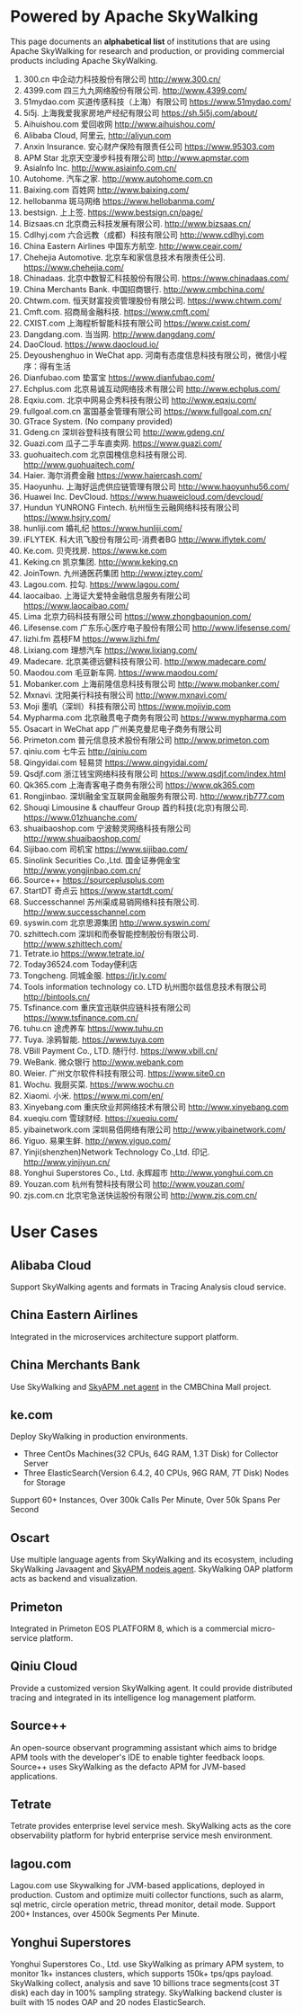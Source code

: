 # Powered by Apache SkyWalking
This page documents an **alphabetical list** of institutions that are using Apache SkyWalking for research and production,
or providing commercial products including Apache SkyWalking.


1. 300.cn 中企动力科技股份有限公司 http://www.300.cn/
1. 4399.com 四三九九网络股份有限公司. http://www.4399.com/
1. 51mydao.com 买道传感科技（上海）有限公司 https://www.51mydao.com/
1. 5i5j. 上海我爱我家房地产经纪有限公司 https://sh.5i5j.com/about/
1. Aihuishou.com 爱回收网 http://www.aihuishou.com/
1. Alibaba Cloud, 阿里云, http://aliyun.com 
1. Anxin Insurance. 安心财产保险有限责任公司 https://www.95303.com
1. APM Star 北京天空漫步科技有限公司 http://www.apmstar.com
1. AsiaInfo Inc. http://www.asiainfo.com.cn/
1. Autohome. 汽车之家. http://www.autohome.com.cn
1. Baixing.com 百姓网 http://www.baixing.com/
1. hellobanma 斑马网络 https://www.hellobanma.com/
1. bestsign. 上上签. https://www.bestsign.cn/page/
1. Bizsaas.cn 北京商云科技发展有限公司. http://www.bizsaas.cn/
1. Cdlhyj.com 六合远教（成都）科技有限公司 http://www.cdlhyj.com
1. China Eastern Airlines 中国东方航空. http://www.ceair.com/
1. Chehejia Automotive. 北京车和家信息技术有限责任公司. https://www.chehejia.com/
1. Chinadaas. 北京中数智汇科技股份有限公司. https://www.chinadaas.com/
1. China Merchants Bank. 中国招商银行. http://www.cmbchina.com/
1. Chtwm.com. 恒天财富投资管理股份有限公司. https://www.chtwm.com/
1. Cmft.com. 招商局金融科技. https://www.cmft.com/
1. CXIST.com 上海程析智能科技有限公司 https://www.cxist.com/
1. Dangdang.com. 当当网. http://www.dangdang.com/
1. DaoCloud. https://www.daocloud.io/
1. Deyoushenghuo in WeChat app. 河南有态度信息科技有限公司，微信小程序：得有生活
1. Dianfubao.com 垫富宝 https://www.dianfubao.com/
1. Echplus.com 北京易诚互动网络技术有限公司 http://www.echplus.com/
1. Eqxiu.com. 北京中网易企秀科技有限公司 http://www.eqxiu.com/
1. fullgoal.com.cn 富国基金管理有限公司 https://www.fullgoal.com.cn/
1. GTrace System. (No company provided) 
1. Gdeng.cn 深圳谷登科技有限公司 http://www.gdeng.cn/
1. Guazi.com 瓜子二手车直卖网. https://www.guazi.com/
1. guohuaitech.com 北京国槐信息科技有限公司. http://www.guohuaitech.com/
1. Haier. 海尔消费金融 https://www.haiercash.com/
1. Haoyunhu. 上海好运虎供应链管理有限公司 http://www.haoyunhu56.com/
1. Huawei Inc. DevCloud. https://www.huaweicloud.com/devcloud/
1. Hundun YUNRONG Fintech. 杭州恒生云融网络科技有限公司 https://www.hsjry.com/
1. hunliji.com 婚礼纪 https://www.hunliji.com/
1. iFLYTEK. 科大讯飞股份有限公司-消费者BG http://www.iflytek.com/
1. Ke.com. 贝壳找房. https://www.ke.com
1. Keking.cn 凯京集团. http://www.keking.cn
1. JoinTown. 九州通医药集团 http://www.jztey.com/
1. Lagou.com. 拉勾. https://www.lagou.com/
1. laocaibao. 上海证大爱特金融信息服务有限公司 https://www.laocaibao.com/
1. Lima 北京力码科技有限公司 https://www.zhongbaounion.com/
1. Lifesense.com 广东乐心医疗电子股份有限公司 http://www.lifesense.com/
1. lizhi.fm 荔枝FM https://www.lizhi.fm/
1. Lixiang.com 理想汽车 https://www.lixiang.com/
1. Madecare. 北京美德远健科技有限公司. http://www.madecare.com/
1. Maodou.com 毛豆新车网. https://www.maodou.com/
1. Mobanker.com 上海前隆信息科技有限公司  http://www.mobanker.com/
1. Mxnavi. 沈阳美行科技有限公司 http://www.mxnavi.com/
1. Moji 墨叽（深圳）科技有限公司 https://www.mojivip.com
1. Mypharma.com 北京融贯电子商务有限公司 https://www.mypharma.com
1. Osacart in WeChat app 广州美克曼尼电子商务有限公司
1. Primeton.com 普元信息技术股份有限公司 http://www.primeton.com 
1. qiniu.com 七牛云 http://qiniu.com 
1. Qingyidai.com 轻易贷 https://www.qingyidai.com/
1. Qsdjf.com 浙江钱宝网络科技有限公司 https://www.qsdjf.com/index.html
1. Qk365.com 上海青客电子商务有限公司 https://www.qk365.com
1. Rongjinbao. 深圳融金宝互联网金融服务有限公司. http://www.rjb777.com
1. Shouqi Limousine & chauffeur Group 首约科技(北京)有限公司. https://www.01zhuanche.com/
1. shuaibaoshop.com 宁波鲸灵网络科技有限公司 http://www.shuaibaoshop.com/
1. Sijibao.com 司机宝 https://www.sijibao.com/
1. Sinolink Securities Co.,Ltd. 国金证券佣金宝 http://www.yongjinbao.com.cn/
1. Source++ https://sourceplusplus.com
1. StartDT 奇点云 https://www.startdt.com/
1. Successchannel 苏州渠成易销网络科技有限公司. http://www.successchannel.com
1. syswin.com 北京思源集团 http://www.syswin.com/
1. szhittech.com 深圳和而泰智能控制股份有限公司. http://www.szhittech.com/
1. Tetrate.io https://www.tetrate.io/
1. Today36524.com Today便利店
1. Tongcheng. 同城金服. https://jr.ly.com/
1. Tools information technology co. LTD 杭州图尔兹信息技术有限公司 http://bintools.cn/
1. Tsfinance.com 重庆宜迅联供应链科技有限公司 https://www.tsfinance.com.cn/
1. tuhu.cn 途虎养车 https://www.tuhu.cn
1. Tuya. 涂鸦智能. https://www.tuya.com
1. VBill Payment Co., LTD. 随行付. https://www.vbill.cn/
1. WeBank. 微众银行 http://www.webank.com
1. Weier. 广州文尔软件科技有限公司. https://www.site0.cn
1. Wochu. 我厨买菜. https://www.wochu.cn
1. Xiaomi. 小米. https://www.mi.com/en/
1. Xinyebang.com 重庆欣业邦网络技术有限公司 http://www.xinyebang.com
1. xueqiu.com 雪球财经. https://xueqiu.com/
1. yibainetwork.com 深圳易佰网络有限公司 http://www.yibainetwork.com/
1. Yiguo. 易果生鲜. http://www.yiguo.com/
1. Yinji(shenzhen)Network Technology Co.,Ltd. 印记. http://www.yinjiyun.cn/
1. Yonghui Superstores Co., Ltd. 永辉超市 http://www.yonghui.com.cn
1. Youzan.com 杭州有赞科技有限公司 http://www.youzan.com/
1. zjs.com.cn 北京宅急送快运股份有限公司 http://www.zjs.com.cn/

# User Cases
## Alibaba Cloud
Support SkyWalking agents and formats in Tracing Analysis cloud service.

## China Eastern Airlines
Integrated in the microservices architecture support platform.

## China Merchants Bank
Use SkyWalking and [SkyAPM .net agent](https://github.com/SkyAPM/SkyAPM-dotnet) in the CMBChina Mall project.

## ke.com
Deploy SkyWalking in production environments.
- Three CentOs Machines(32 CPUs, 64G RAM, 1.3T Disk) for Collector Server
- Three ElasticSearch(Version 6.4.2, 40 CPUs, 96G RAM, 7T Disk) Nodes for Storage

Support 60+ Instances, Over 300k Calls Per Minute, Over 50k Spans Per Second

## Oscart
Use multiple language agents from SkyWalking and its ecosystem, including SkyWalking Javaagent and [SkyAPM nodejs agent](https://github.com/SkyAPM/SkyAPM-nodejs). SkyWalking OAP platform acts as backend and visualization.

## Primeton
Integrated in Primeton EOS PLATFORM 8, which is a commercial micro-service platform.

## Qiniu Cloud
Provide a customized version SkyWalking agent. It could provide distributed tracing and integrated in its intelligence log management platform.

## Source++
An open-source observant programming assistant which aims to bridge APM tools with the developer's IDE to enable tighter feedback loops. Source++ uses SkyWalking as the defacto APM for JVM-based applications.

## Tetrate
Tetrate provides enterprise level service mesh. SkyWalking acts as the core observability platform for hybrid
enterprise service mesh environment.

## lagou.com
Lagou.com use Skywalking for JVM-based applications, deployed in production. Custom and optimize muiti collector functions, such as alarm, sql metric, circle operation metric, thread monitor, detail mode. Support 200+ Instances, over 4500k Segments Per Minute.

## Yonghui Superstores
Yonghui Superstores Co., Ltd. use SkyWalking as primary APM system, to monitor 1k+ instances clusters, which supports 150k+ tps/qps payload. SkyWalking collect, analysis and save 10 billions trace segments(cost 3T disk) each day in 100% sampling strategy. SkyWalking backend cluster is built with 15 nodes OAP and 20 nodes ElasticSearch.
